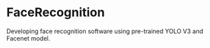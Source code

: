 # FaceRecognition

Developing face recognition software using pre-trained YOLO V3 and Facenet model.
